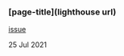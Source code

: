 ### [page-title](lighthouse url)

[issue](https://github.com/picfair/fleetnation/pull/)

25 Jul 2021
